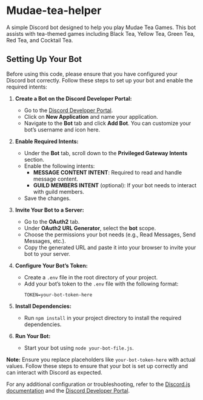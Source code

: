 # Mudae-tea-helper
A simple Discord bot designed to help you play Mudae Tea Games. This bot assists with tea-themed games including Black Tea, Yellow Tea, Green Tea, Red Tea, and Cocktail Tea.

## Setting Up Your Bot

Before using this code, please ensure that you have configured your Discord bot correctly. Follow these steps to set up your bot and enable the required intents:

1. **Create a Bot on the Discord Developer Portal:**
   - Go to the [Discord Developer Portal](https://discord.com/developers/applications).
   - Click on **New Application** and name your application.
   - Navigate to the **Bot** tab and click **Add Bot**. You can customize your bot’s username and icon here.

2. **Enable Required Intents:**
   - Under the **Bot** tab, scroll down to the **Privileged Gateway Intents** section.
   - Enable the following intents:
     - **MESSAGE CONTENT INTENT**: Required to read and handle message content.
     - **GUILD MEMBERS INTENT** (optional): If your bot needs to interact with guild members.
   - Save the changes.

3. **Invite Your Bot to a Server:**
   - Go to the **OAuth2** tab.
   - Under **OAuth2 URL Generator**, select the **bot** scope.
   - Choose the permissions your bot needs (e.g., Read Messages, Send Messages, etc.).
   - Copy the generated URL and paste it into your browser to invite your bot to your server.

4. **Configure Your Bot’s Token:**
   - Create a `.env` file in the root directory of your project.
   - Add your bot’s token to the `.env` file with the following format:
     ```
     TOKEN=your-bot-token-here
     ```

5. **Install Dependencies:**
   - Run `npm install` in your project directory to install the required dependencies.

6. **Run Your Bot:**
   - Start your bot using `node your-bot-file.js`.

**Note:** Ensure you replace placeholders like `your-bot-token-here` with actual values. Follow these steps to ensure that your bot is set up correctly and can interact with Discord as expected.

For any additional configuration or troubleshooting, refer to the [Discord.js documentation](https://discord.js.org/#/docs/main/stable/general/welcome) and the [Discord Developer Portal](https://discord.com/developers/docs/intro).
